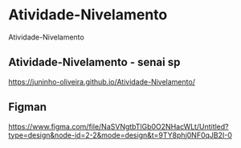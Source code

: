 # Atividade-Nivelamento
Atividade-Nivelamento

## Atividade-Nivelamento - senai sp
https://juninho-oliveira.github.io/Atividade-Nivelamento/

## Figman
https://www.figma.com/file/NaSVNgtbTlGb0O2NHacWLt/Untitled?type=design&node-id=2-2&mode=design&t=9TY8phj0NF0qJB2I-0
